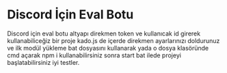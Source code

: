 <h1>Discord İçin Eval Botu</h1>
<p>Discord için eval botu altyapı direkmen token ve kullanıcak id girerek kullanabiliceğiz bir proje kado.js de içerde direkmen ayarlarınızı doldurunuz ve ilk modül yükleme bat dosyasını kullanarak yada o dosya klasöründe cmd açarak npm i kullanabilirsiniz sonra start bat ilede projeyi başlatabilirsiniz iyi testler.</p>
